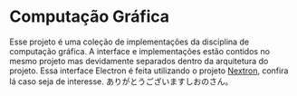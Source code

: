 # Computação Gráfica

Esse projeto é uma coleção de implementações da disciplina de computação gráfica.
A interface e implementações estão contidos no mesmo projeto mas devidamente separados dentro da arquitetura do projeto.
Essa interface Electron é feita utilizando o projeto [Nextron](https://github.com/saltyshiomix/nextron), confira lá caso seja de interesse. ありがとうございますしおのさん。
